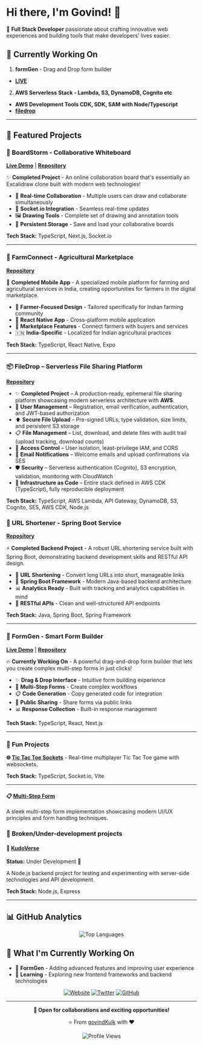 # Hi there, I'm Govind! 👋

🚀 **Full Stack Developer** passionate about crafting innovative web experiences and building tools that make developers' lives easier.

<!---
<div align="center">
  
[![Website](https://img.shields.io/badge/Website-govindkulkarni.me-blue?style=for-the-badge)](https://govindkulkarni.me)
[![Twitter](https://img.shields.io/badge/Twitter-@GovindK02338279-1DA1F2?style=for-the-badge&logo=twitter&logoColor=white)](https://twitter.com/GovindK02338279)

</div>
--->

## 🎯 Currently Working On
1. **formGen** - Drag and Drop form builder
  - **[LIVE](https://formgen-gold.vercel.app/)**

2. **AWS Serverless Stack - Lambda, S3, DynamoDB, Cognito etc**
  - **AWS Development Tools CDK, SDK, SAM with Node/Typescript**
  - **[filedrop](https://github.com/govindKulk/filedrop)**

---

## 🚀 Featured Projects

### 🎨 BoardStorm - Collaborative Whiteboard
**[Live Demo](https://boardstorm.vercel.app)** | **[Repository](https://github.com/govindKulk/boardstorm)**

✨ **Completed Project** - An online collaboration board that's essentially an Excalidraw clone built with modern web technologies!

- 🎨 **Real-time Collaboration** - Multiple users can draw and collaborate simultaneously
- 🔄 **Socket.io Integration** - Seamless real-time updates
- 🖼️ **Drawing Tools** - Complete set of drawing and annotation tools
- 💾 **Persistent Storage** - Save and load your collaborative boards

**Tech Stack:** TypeScript, Next.js, Socket.io

---

### 🌾 FarmConnect - Agricultural Marketplace
**[Repository](https://github.com/govindKulk/farmconnect-expo-rn)**

📱 **Completed Mobile App** - A specialized mobile platform for farming and agricultural services in India, creating opportunities for farmers in the digital marketplace.

- 🚜 **Farmer-Focused Design** - Tailored specifically for Indian farming community
- 📱 **React Native App** - Cross-platform mobile application
- 🛒 **Marketplace Features** - Connect farmers with buyers and services
- 🇮🇳 **India-Specific** - Localized for Indian agricultural practices

**Tech Stack:** TypeScript, React Native, Expo

---

### 📦 FileDrop – Serverless File Sharing Platform  
**[Repository](https://github.com/govindKulk/filedrop)**

- ✨ **Completed Project** – A production-ready, ephemeral file sharing platform showcasing modern serverless architecture with **AWS**.  
- 🔑 **User Management** – Registration, email verification, authentication, and JWT-based authorization  
- ⬆️ **Secure File Upload** – Pre-signed URLs, type validation, size limits, and persistent S3 storage  
- 📋 **File Management** – List, download, and delete files with audit trail (upload tracking, download counts)  
- 🔐 **Access Control** – User isolation, least-privilege IAM, and CORS  
- 📧 **Email Notifications** – Welcome emails and upload confirmations via SES  
- 🛡️ **Security** – Serverless authentication (Cognito), S3 encryption, validation, monitoring with CloudWatch  
- 🧩 **Infrastructure as Code** – Entire stack defined in AWS CDK (TypeScript), fully reproducible deployment  


**Tech Stack:** TypeScript, AWS Lambda, API Gateway, DynamoDB, S3, Cognito, SES, AWS CDK, Node.js


### 🔗 URL Shortener - Spring Boot Service
**[Repository](https://github.com/govindKulk/url-shortener-spring)**

⚡ **Completed Backend Project** - A robust URL shortening service built with Spring Boot, demonstrating backend development skills and RESTful API design.

- 🔗 **URL Shortening** - Convert long URLs into short, manageable links
- 🚀 **Spring Boot Framework** - Modern Java-based backend architecture
- 📊 **Analytics Ready** - Built with tracking and analytics capabilities in mind
- 🔧 **RESTful APIs** - Clean and well-structured API endpoints

**Tech Stack:** Java, Spring Boot, Spring Framework

---

### 🎯 FormGen - Smart Form Builder
**[Live Demo](https://formgen-gold.vercel.app/)** | **[Repository](https://github.com/govindKulk/formgen)**

🔥 **Currently Working On** - A powerful drag-and-drop form builder that lets you create complex multi-step forms in just clicks!

- ✨ **Drag & Drop Interface** - Intuitive form building experience
- 🔄 **Multi-Step Forms** - Create complex workflows
- 📋 **Code Generation** - Copy generated code for integration
- 🔗 **Public Sharing** - Share forms via public links
- 📊 **Response Collection** - Built-in response management

**Tech Stack:** TypeScript, React, Next.js

---

### 📝 Fun Projects

**🌐 [Tic Tac Toe Sockets](https://github.com/govindKulk/sockets-tic-tac-toe)** - Real-time multiplayer Tic Tac Toe game with websockets.

**Tech Stack:** TypeScript, Socket.io, Vite

---

#### 📋 [Multi-Step Form](https://github.com/govindKulk/react-multi-step-form)
A sleek multi-step form implementation showcasing modern UI/UX principles and form handling techniques.

### 🚧 Broken/Under-development projects

#### 🌟 [KudoVerse](https://github.com/govindKulk/kudoverse-backend)
**Status:** Under Development 🔨

A Node.js backend project for testing and experimenting with server-side technologies and API development.

**Tech Stack:** Node.js, Express

---

## 📊 GitHub Analytics

<div align="center">
  
![Top Languages](https://github-readme-stats.vercel.app/api/top-langs/?username=govindKulk&layout=compact&theme=radical&hide_border=true)

</div>

## 🎯 What I'm Currently Working On

- 🔨 **FormGen** - Adding advanced features and improving user experience
- 🌱 **Learning** - Exploring new frontend frameworks and backend technologies

<div align="center">

[![Website](https://img.shields.io/badge/-Website-000000?style=for-the-badge&logo=About.me&logoColor=white)](https://govindkulkarni.me)
[![Twitter](https://img.shields.io/badge/-Twitter-1DA1F2?style=for-the-badge&logo=Twitter&logoColor=white)](https://twitter.com/GovindK02338279)
[![GitHub](https://img.shields.io/badge/-GitHub-181717?style=for-the-badge&logo=GitHub&logoColor=white)](https://github.com/govindKulk)

</div>

---

<div align="center">
  
**💼 Open for collaborations and exciting opportunities!**

⭐️ From [govindKulk](https://github.com/govindKulk) with ❤️

![Profile Views](https://komarev.com/ghpvc/?username=govindKulk&color=brightgreen&style=for-the-badge)

</div>
